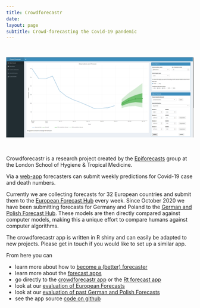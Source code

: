 ```yaml
---
title: Crowdforecastr
date: 
layout: page
subtitle: Crowd-forecasting the Covid-19 pandemic
---
```

<br>

![](/images/app-screenshot.png)

<br> 


Crowdforecastr is a research project created by the [Epiforecasts](epiforecasts.io) group at the London School of Hygiene & Tropical Medicine. 

Via a [web-app](https://cmmid-lshtm.shinyapps.io/crowd-forecast/) forecasters can submit weekly predictions for Covid-19 case and death numbers. 

Currently we are collecting forecasts for 32 European countries and submit them to the [European Forecast Hub](https://covid19forecasthub.eu/) every week. Since October 2020 we have been submitting forecasts for Germany and Poland to the [German and Polish Forecast Hub](https://kitmetricslab.github.io/forecasthub/forecast). These models are then directly compared against computer models, making this a unique effort to compare humans against computer algorithms. 

The crowdforecastr app is written in R shiny and can easily be adapted to new projects. Please get in touch if you would like to set up a similar app. 

From here you can 
- learn more about how to [become a (better) forecaster](forecasting)
- learn more about the [forecast apps](forecast-apps)
- go directly to the [crowdforecastr app](https://cmmid-lshtm.shinyapps.io/crowd-forecast/) or the [Rt forecast app](https://rt-app.crowdforecastr.org)
- look at our [evaluation of European Forecasts](https://epiforecasts.io/crowd-evaluation) 
- look at our [evaluation of past German and Polish Forecasts](https://epiforecasts.io/covid.german.forecasts/)
- see the app source [code on github](https://github.com/epiforecasts/crowdforecastr)

